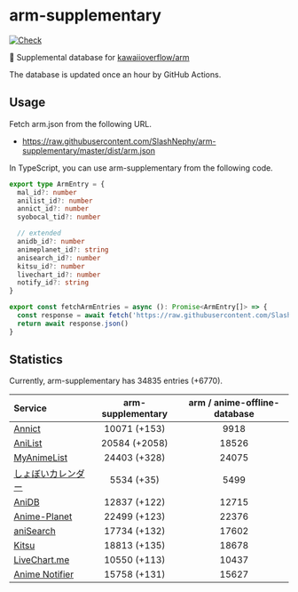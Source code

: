 # arm-supplementary

[![Check](https://github.com/SlashNephy/arm-supplementary/actions/workflows/check-node.yml/badge.svg)](https://github.com/SlashNephy/arm-supplementary/actions/workflows/check-node.yml)

💊 Supplemental database for [kawaiioverflow/arm](https://github.com/kawaiioverflow/arm)

The database is updated once an hour by GitHub Actions.

## Usage

Fetch arm.json from the following URL.

- https://raw.githubusercontent.com/SlashNephy/arm-supplementary/master/dist/arm.json

In TypeScript, you can use arm-supplementary from the following code.

```TypeScript
export type ArmEntry = {
  mal_id?: number
  anilist_id?: number
  annict_id?: number
  syobocal_tid?: number

  // extended
  anidb_id?: number
  animeplanet_id?: string
  anisearch_id?: number
  kitsu_id?: number
  livechart_id?: number
  notify_id?: string
}

export const fetchArmEntries = async (): Promise<ArmEntry[]> => {
  const response = await fetch('https://raw.githubusercontent.com/SlashNephy/arm-supplementary/master/dist/arm.json')
  return await response.json()
}
```

## Statistics

Currently, arm-supplementary has 34835 entries (+6770).

| Service                                     | arm-supplementary | arm / anime-offline-database |
| :------------------------------------------ | :---------------: | :--------------------------: |
| [Annict](https://annict.com)                |   10071 (+153)    |             9918             |
| [AniList](https://anilist.co)               |   20584 (+2058)   |            18526             |
| [MyAnimeList](https://myanimelist.net)      |   24403 (+328)    |            24075             |
| [しょぼいカレンダー](https://cal.syoboi.jp) |    5534 (+35)     |             5499             |
| [AniDB](https://anidb.net)                  |   12837 (+122)    |            12715             |
| [Anime-Planet](https://anime-planet.com)    |   22499 (+123)    |            22376             |
| [aniSearch](https://anisearch.com)          |   17734 (+132)    |            17602             |
| [Kitsu](https://kitsu.io)                   |   18813 (+135)    |            18678             |
| [LiveChart.me](https://livechart.me)        |   10550 (+113)    |            10437             |
| [Anime Notifier](https://notify.moe)        |   15758 (+131)    |            15627             |
